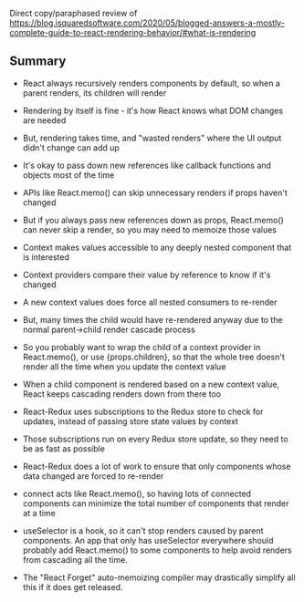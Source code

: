 Direct copy/paraphased review of https://blog.isquaredsoftware.com/2020/05/blogged-answers-a-mostly-complete-guide-to-react-rendering-behavior/#what-is-rendering

## Summary

- React always recursively renders components by default, so when a parent renders, its children will render

- Rendering by itself is fine - it's how React knows what DOM changes are needed

- But, rendering takes time, and "wasted renders" where the UI output didn't change can add up

- It's okay to pass down new references like callback functions and objects most of the time

- APIs like React.memo() can skip unnecessary renders if props haven't changed

- But if you always pass new references down as props, React.memo() can never skip a render, so you may need to memoize those values

- Context makes values accessible to any deeply nested component that is interested

- Context providers compare their value by reference to know if it's changed

- A new context values does force all nested consumers to re-render

- But, many times the child would have re-rendered anyway due to the normal parent->child render cascade process

- So you probably want to wrap the child of a context provider in React.memo(), or use {props.children}, so that the whole tree doesn't render all the time when you update the context value

- When a child component is rendered based on a new context value, React keeps cascading renders down from there too

- React-Redux uses subscriptions to the Redux store to check for updates, instead of passing store state values by context

- Those subscriptions run on every Redux store update, so they need to be as fast as possible

- React-Redux does a lot of work to ensure that only components whose data changed are forced to re-render

- connect acts like React.memo(), so having lots of connected components can minimize the total number of components that render at a time

- useSelector is a hook, so it can't stop renders caused by parent components. An app that only has useSelector everywhere should probably add React.memo() to some components to help avoid renders from cascading all the time.

- The "React Forget" auto-memoizing compiler may drastically simplify all this if it does get released.

